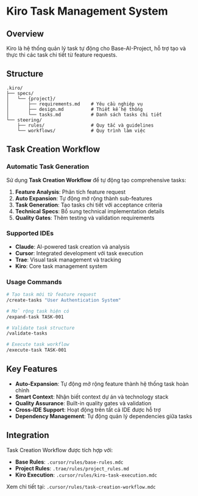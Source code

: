 # Kiro Task Management System

## Overview

Kiro là hệ thống quản lý task tự động cho Base-AI-Project, hỗ trợ tạo và thực thi các task chi tiết từ feature requests.

## Structure

```
.kiro/
├── specs/
│   └── {project}/
│       ├── requirements.md    # Yêu cầu nghiệp vụ
│       ├── design.md          # Thiết kế hệ thống
│       └── tasks.md           # Danh sách tasks chi tiết
└── steering/
    ├── rules/                 # Quy tắc và guidelines
    └── workflows/             # Quy trình làm việc
```

## Task Creation Workflow

### Automatic Task Generation

Sử dụng **Task Creation Workflow** để tự động tạo comprehensive tasks:

1. **Feature Analysis**: Phân tích feature request
2. **Auto Expansion**: Tự động mở rộng thành sub-features
3. **Task Generation**: Tạo tasks chi tiết với acceptance criteria
4. **Technical Specs**: Bổ sung technical implementation details
5. **Quality Gates**: Thêm testing và validation requirements

### Supported IDEs

- **Claude**: AI-powered task creation và analysis
- **Cursor**: Integrated development với task execution
- **Trae**: Visual task management và tracking
- **Kiro**: Core task management system

### Usage Commands

```bash
# Tạo task mới từ feature request
/create-tasks "User Authentication System"

# Mở rộng task hiện có
/expand-task TASK-001

# Validate task structure
/validate-tasks

# Execute task workflow
/execute-task TASK-001
```

## Key Features

- **Auto-Expansion**: Tự động mở rộng feature thành hệ thống task hoàn chỉnh
- **Smart Context**: Nhận biết context dự án và technology stack
- **Quality Assurance**: Built-in quality gates và validation
- **Cross-IDE Support**: Hoạt động trên tất cả IDE được hỗ trợ
- **Dependency Management**: Tự động quản lý dependencies giữa tasks

## Integration

Task Creation Workflow được tích hợp với:

- **Base Rules**: `.cursor/rules/base-rules.mdc`
- **Project Rules**: `.trae/rules/project_rules.md`
- **Kiro Execution**: `.cursor/rules/kiro-task-execution.mdc`

Xem chi tiết tại: `.cursor/rules/task-creation-workflow.mdc`
